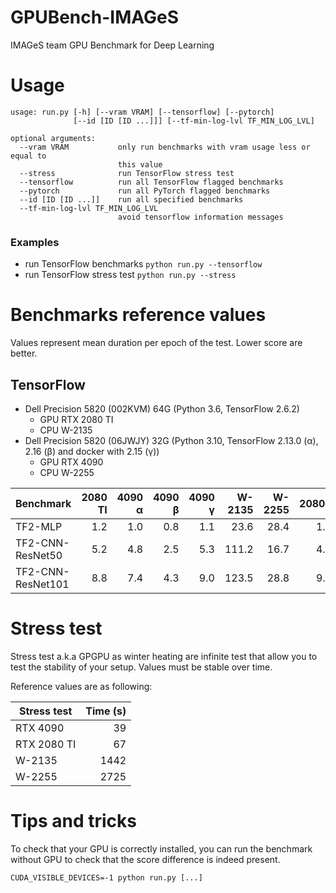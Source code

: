 # GPUBench-IMAGeS
IMAGeS team GPU Benchmark for Deep Learning

# Usage
```
usage: run.py [-h] [--vram VRAM] [--tensorflow] [--pytorch]
              [--id [ID [ID ...]]] [--tf-min-log-lvl TF_MIN_LOG_LVL]

optional arguments:
  --vram VRAM           only run benchmarks with vram usage less or equal to
                        this value
  --stress              run TensorFlow stress test
  --tensorflow          run all TensorFlow flagged benchmarks
  --pytorch             run all PyTorch flagged benchmarks
  --id [ID [ID ...]]    run all specified benchmarks
  --tf-min-log-lvl TF_MIN_LOG_LVL
                        avoid tensorflow information messages
```

### Examples
* run TensorFlow benchmarks `python run.py --tensorflow`
* run TensorFlow stress test `python run.py --stress`

# Benchmarks reference values
Values represent mean duration per epoch of the test.
Lower score are better.

## TensorFlow
* Dell Precision 5820 (002KVM) 64G (Python 3.6, TensorFlow 2.6.2)
  * GPU RTX 2080 TI
  * CPU W-2135
* Dell Precision 5820 (06JWJY) 32G (Python 3.10, TensorFlow 2.13.0 (α), 2.16 (β) and docker with 2.15 (γ))
  * GPU RTX 4090
  * CPU W-2255

| Benchmark         | 2080 TI | 4090 α  | 4090 β  | 4090 γ  | W-2135  | W-2255  | 2080S |
|-------------------|--------:|--------:|--------:|--------:|--------:|--------:|------:|
| TF2-MLP           |     1.2 |     1.0 |     0.8 |     1.1 |    23.6 |    28.4 |   1.7 |
| TF2-CNN-ResNet50  |     5.2 |     4.8 |     2.5 |     5.3 |   111.2 |    16.7 |   4.9 |
| TF2-CNN-ResNet101 |     8.8 |     7.4 |     4.3 |     9.0 |   123.5 |    28.8 |   9.1 |

# Stress test
Stress test a.k.a GPGPU as winter heating are infinite test that allow you to
test the stability of your setup.
Values must be stable over time.

Reference values are as following:

| Stress test       | Time (s) |
|-------------------|---------:|
| RTX 4090          |       39 |
| RTX 2080 TI       |       67 |
| W-2135            |     1442 |
| W-2255            |     2725 |

# Tips and tricks
To check that your GPU is correctly installed, you can run the benchmark without
GPU to check that the score difference is indeed present.

```
CUDA_VISIBLE_DEVICES=-1 python run.py [...]
```
